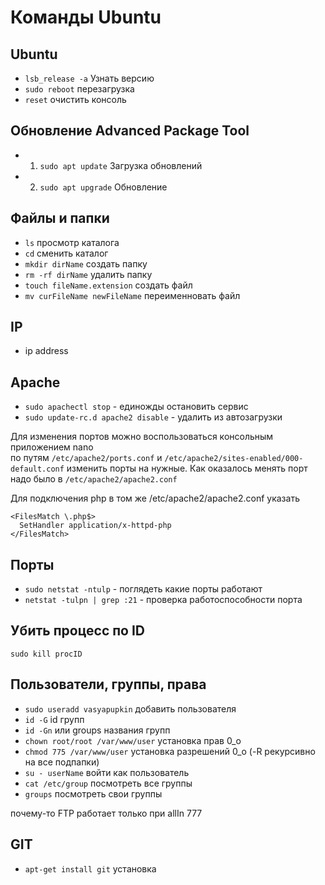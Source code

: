 Команды Ubuntu
=

Ubuntu
-

* `lsb_release -a` Узнать версию
* `sudo reboot` перезагрузка
* `reset` очистить консоль

Обновление Advanced Package Tool
-

* 1. `sudo apt update` Загрузка обновлений
* 2. `sudo apt upgrade` Обновление

Файлы и папки
-

* `ls` просмотр каталога  
* `cd` сменить каталог  
* `mkdir dirName` создать папку  
* `rm -rf dirName` удалить папку
* `touch fileName.extension` создать файл  
* `mv curFileName newFileName` переименновать файл  

IP
-
* ip address

Apache
-
* `sudo apachectl stop` - единожды остановить сервис 
* `sudo update-rc.d apache2 disable` - удалить из автозагрузки

Для изменения портов можно воспользоваться консольным приложением nano  
по путям `/etc/apache2/ports.conf` и `/etc/apache2/sites-enabled/000-default.conf`
изменить порты на нужные.
Как оказалось менять порт надо было в `/etc/apache2/apache2.conf`

Для подключения php в том же /etc/apache2/apache2.conf указать  
```
<FilesMatch \.php$>
  SetHandler application/x-httpd-php
</FilesMatch>
```

Порты
-
* `sudo netstat -ntulp` - поглядеть какие порты работают
* `netstat -tulpn | grep :21` - проверка работоспособности порта

Убить процесс по ID
-
`sudo kill procID`

Пользователи, группы, права
-

* `sudo useradd vasyapupkin` добавить пользователя  
* `id -G` id групп  
* `id -Gn` или groups названия групп  
* `chown root/root /var/www/user` установка прав 0_о  
* `chmod 775 /var/www/user`  установка разрешений 0_о (-R рекурсивно на все подпапки)  
* `su - userName` войти как пользователь  
* `cat /etc/group` посмотреть все группы  
* `groups` посмотреть свои группы  

почему-то FTP работает только при allIn 777


GIT
-
* `apt-get install git` установка
